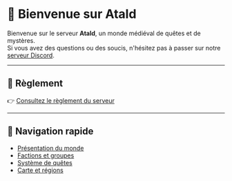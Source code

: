 # 🏰 Bienvenue sur Atald

Bienvenue sur le serveur **Atald**, un monde médiéval de quêtes et de mystères.  
Si vous avez des questions ou des soucis, n'hésitez pas à passer sur notre [serveur Discord](https://discord.gg/tonlien).

---

## 📜 Règlement

👉 [Consultez le règlement du serveur](regles.md)

---

## 🔗 Navigation rapide

- [Présentation du monde](monde.md)
- [Factions et groupes](factions.md)
- [Système de quêtes](quetes.md)
- [Carte et régions](carte.md)